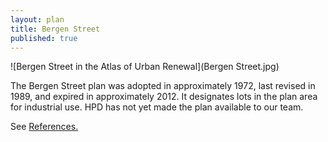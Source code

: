 ```yaml
---
layout: plan
title: Bergen Street
published: true
---
```


![Bergen Street in the Atlas of Urban Renewal](Bergen Street.jpg)

The Bergen Street plan was adopted in approximately 1972, last revised in 1989, and expired in approximately 2012. It designates lots in the plan area for industrial use. HPD has not yet made the plan available to our team.

See [References.](http://www.urbanreviewer.org/#page=references.html)
